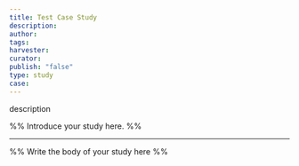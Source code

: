 ```yaml
---
title: Test Case Study
description: 
author: 
tags: 
harvester: 
curator: 
publish: "false"
type: study
case:
---
```


description

%% Introduce your study here. %%

---

%% Write the body of your study here %%
